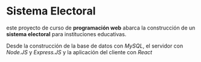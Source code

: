 # Sistema Electoral

este proyecto de curso de **programación web** abarca la construcción de un
**sistema electoral** para instituciones educativas.

Desde la construcción de
la base de datos con *MySQL*, el servidor con *Node.JS* y *Express.JS* y la
aplicación del cliente con *React*